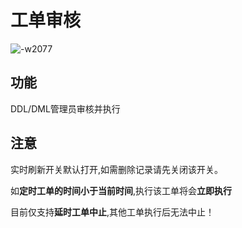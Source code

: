 # 工单审核

![-w2077](https://wuchen-1252812685.cos.ap-shanghai.myqcloud.com/img/yearning/20190821105031.jpg)


## 功能

DDL/DML管理员审核并执行

## 注意

实时刷新开关默认打开,如需删除记录请先关闭该开关。

如**定时工单的时间小于当前时间**,执行该工单将会**立即执行**

目前仅支持**延时工单中止**,其他工单执行后无法中止！
